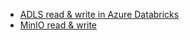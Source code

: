 - [ADLS read & write in Azure Databricks](tutorials/azure-adls-read-write.md)
- [MinIO read & write](totorials/minio-read-write.md)